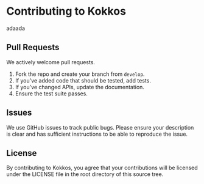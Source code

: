 # Contributing to Kokkos



adaada
## Pull Requests
We actively welcome pull requests.
1. Fork the repo and create your branch from `develop`.
2. If you've added code that should be tested, add tests.
3. If you've changed APIs, update the documentation.
4. Ensure the test suite passes.

## Issues
We use GitHub issues to track public bugs. Please ensure your description is clear and has sufficient instructions to be able to reproduce the issue.

## License
By contributing to Kokkos, you agree that your contributions will be licensed under the LICENSE file in the root directory of this source tree.
